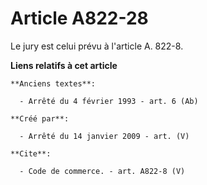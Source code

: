 # Article A822-28

Le jury est celui prévu à l'article A. 822-8.

**Liens relatifs à cet article**

	**Anciens textes**:

	  - Arrêté du 4 février 1993 - art. 6 (Ab)

	**Créé par**:

	  - Arrêté du 14 janvier 2009 - art. (V)

	**Cite**:

	  - Code de commerce. - art. A822-8 (V)
